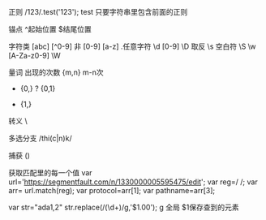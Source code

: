 正则
/123/.test('123'); test 只要字符串里包含前面的正则
 
锚点
^起始位置
$结尾位置
 
字符类
[abc] [^0-9] 非
[0-9]
[a-z]
.任意字符
\d [0-9]        \D 取反
\s 空白符            \S
\w [A-Za-z0-9]  \W
 
量词 
出现的次数
{m,n} m-n次
* {0,}
? {0,1}
+ {1,}
 
转义
\
 
多选分支
/thi(c|n)k/
 
捕获
()
 
获取匹配里的每一个值
var url='https://segmentfault.com/n/1330000005595475/edit';
var reg=/  /;
var arr= url.match(reg);
var protocol=arr[1];
var pathname=arr[3];
 
var str="ada1,2"
str.replace(/(\d+)/g,'$1.00'); g 全局 $1保存查到的元素

